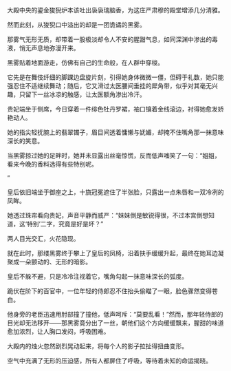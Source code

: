 大殿中央的鎏金狻猊炉本该吐出袅袅瑞脑香，为这庄严肃穆的殿堂增添几分清雅。

然而此刻，从狻猊口中溢出的却是一团诡谲的黑雾。

那雾气无形无质，却带着一股极淡却令人不安的腥甜气息，如同深渊中渗出的毒液，悄无声息地弥漫开来。



黑雾贴着地面游走，仿佛有自己的生命般，在人群中穿梭。

它先是在舞伎纤细的脚踝边盘旋片刻，引得她身体微微一僵，但碍于礼数，她只能强忍住不适继续舞动；随后，它又滑过太医腰间垂挂的犀角带，似乎对其毫无兴趣，只留下一丝冰凉的触感，让太医额角渗出冷汗。



贵妃端坐于侧席，今日穿着一件绯色牡丹罗裙，袖口镶着金线滚边，衬得她愈发娇艳动人。

她的指尖轻抚腕上的翡翠镯子，眉目间透着慵懒与妩媚，却掩不住嘴角那一抹意味深长的笑意。

当黑雾掠过她的足畔时，她并未显露出丝毫惊慌，反而低声嗤笑了一句：“姐姐，看来今晚的香料选得有些特别呢。

”

皇后依旧端坐于御座之上，十旒冠冕遮住了半张脸，只露出一点朱唇和一双冷冽的凤眸。

她透过珠帘看向贵妃，声音平静而威严：“妹妹倒是敏锐得很，不过本宫倒想知道，这‘特别’二字，究竟是好是坏？”

两人目光交汇，火花隐现。

就在此时，那缕黑雾终于攀上了皇后的凤椅，沿着扶手缓缓升起，最终在她耳边凝聚成一朵颤动的、无形的暗影。

皇后不躲不避，只是冷冷注视着它，嘴角勾起一抹意味深长的弧度。



跪伏在阶下的百官中，一位年轻的侍郎忍不住抬头偷瞄了一眼，脸色骤然变得苍白。

他身旁的老臣迅速用肘部撞了撞他，低声呵斥：“莫要乱看！”然而，那年轻侍郎的目光却无法移开——那黑雾竟分出了一丝，朝他们这个方向缓缓飘来，腥甜的味道愈加浓烈，让人胸口发闷，呼吸困难。



大殿内的烛火忽然剧烈晃动起来，将每个人的影子拉扯得扭曲变形。

空气中充满了无形的压迫感，所有人都屏住了呼吸，等待着未知的命运揭晓。

